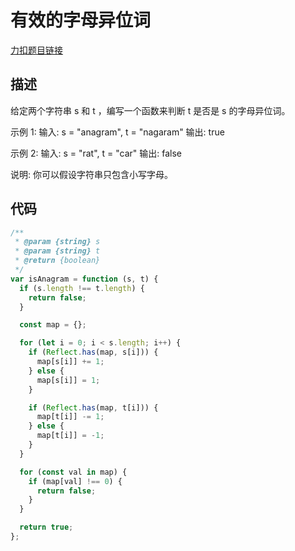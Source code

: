 # 有效的字母异位词

[力扣题目链接](https://leetcode-cn.com/problems/valid-anagram/)

## 描述

给定两个字符串 s 和 t ，编写一个函数来判断 t 是否是 s 的字母异位词。

示例 1: 输入: s = "anagram", t = "nagaram" 输出: true

示例 2: 输入: s = "rat", t = "car" 输出: false

说明: 你可以假设字符串只包含小写字母。

## 代码

```javascript
/**
 * @param {string} s
 * @param {string} t
 * @return {boolean}
 */
var isAnagram = function (s, t) {
  if (s.length !== t.length) {
    return false;
  }

  const map = {};

  for (let i = 0; i < s.length; i++) {
    if (Reflect.has(map, s[i])) {
      map[s[i]] += 1;
    } else {
      map[s[i]] = 1;
    }

    if (Reflect.has(map, t[i])) {
      map[t[i]] -= 1;
    } else {
      map[t[i]] = -1;
    }
  }

  for (const val in map) {
    if (map[val] !== 0) {
      return false;
    }
  }

  return true;
};
```
